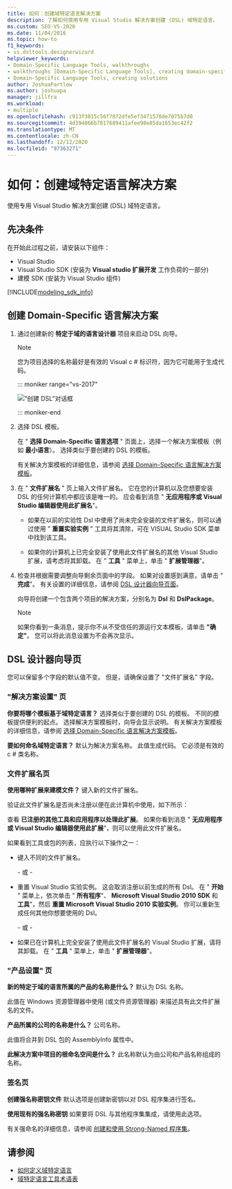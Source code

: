 ```yaml
---
title: 如何：创建域特定语言解决方案
description: 了解如何使用专用 Visual Studio 解决方案创建 (DSL) 域特定语言。
ms.custom: SEO-VS-2020
ms.date: 11/04/2016
ms.topic: how-to
f1_keywords:
- vs.dsltools.designerwizard
helpviewer_keywords:
- Domain-Specific Language Tools, walkthroughs
- walkthroughs [Domain-Specific Language Tools], creating domain-specific language
- Domain-Specific Language Tools, creating solutions
author: JoshuaPartlow
ms.author: joshuapa
manager: jillfra
ms.workload:
- multiple
ms.openlocfilehash: c913f3015c56f7872dfe5ef3471578de7075b7d0
ms.sourcegitcommit: 4d394866b7817689411afee98e85da1653ec42f2
ms.translationtype: MT
ms.contentlocale: zh-CN
ms.lasthandoff: 12/12/2020
ms.locfileid: "97363271"
---
```

# <a name="how-to-create-a-domain-specific-language-solution"></a>如何：创建域特定语言解决方案
使用专用 Visual Studio 解决方案创建 (DSL) 域特定语言。

## <a name="prerequisites"></a>先决条件

在开始此过程之前，请安装以下组件：

- Visual Studio
- Visual Studio SDK (安装为 **Visual studio 扩展开发** 工作负荷的一部分) 
- 建模 SDK (安装为 Visual Studio 组件) 

[!INCLUDE[modeling_sdk_info](includes/modeling_sdk_info.md)]

## <a name="creating-a-domain-specific-language-solution"></a>创建 Domain-Specific 语言解决方案

1. 通过创建新的 **特定于域的语言设计器** 项目来启动 DSL 向导。

   > [!NOTE]
   > 您为项目选择的名称最好是有效的 Visual c # 标识符，因为它可能用于生成代码。

   ::: moniker range="vs-2017"

   ![“创建 DSL”对话框](../modeling/media/create_dsldialog.png)

   ::: moniker-end

2. 选择 DSL 模板。

    在 " **选择 Domain-Specific 语言选项** " 页面上，选择一个解决方案模板（例如 **最小语言**）。 选择类似于要创建的 DSL 的模板。

    有关解决方案模板的详细信息，请参阅 [选择 Domain-Specific 语言解决方案模板](../modeling/choosing-a-domain-specific-language-solution-template.md)。

3. 在 " **文件扩展名** " 页上输入文件扩展名。 它在您的计算机以及您想要安装 DSL 的任何计算机中都应该是唯一的。 应会看到消息 " **无应用程序或 Visual Studio 编辑器使用此扩展名**"。

   - 如果在以前的实验性 Dsl 中使用了尚未完全安装的文件扩展名，则可以通过使用 " **重置实验实例** " 工具将其清除，可在 VISUAL Studio SDK 菜单中找到该工具。

   - 如果你的计算机上已完全安装了使用此文件扩展名的其他 Visual Studio 扩展，请考虑将其卸载。 在 " **工具** " 菜单上，单击 " **扩展管理器**"。

4. 检查并根据需要调整向导剩余页面中的字段。 如果对设置感到满意，请单击 " **完成**"。 有关设置的详细信息，请参阅 [DSL 设计器向导页面](#settings)。

    向导将创建一个包含两个项目的解决方案，分别名为 **Dsl** 和 **DslPackage**。

   > [!NOTE]
   > 如果你看到一条消息，提示你不从不受信任的源运行文本模板，请单击 **"确定"**。 您可以将此消息设置为不会再次显示。

## <a name="the-dsl-designer-wizard-pages"></a><a name="settings"></a> DSL 设计器向导页
 您可以保留多个字段的默认值不变。 但是，请确保设置了 "文件扩展名" 字段。

### <a name="solution-settings-page"></a>"解决方案设置" 页
 **你要将哪个模板基于域特定语言？**
选择类似于要创建的 DSL 的模板。 不同的模板提供便利的起点。 选择解决方案模板时，向导会显示说明。 有关解决方案模板的详细信息，请参阅 [选择 Domain-Specific 语言解决方案模板](../modeling/choosing-a-domain-specific-language-solution-template.md)。

 **要如何命名域特定语言？**
默认为解决方案名称。 此值生成代码。 它必须是有效的 c # 类名称。

### <a name="file-extension-page"></a>文件扩展名页
 **使用哪种扩展来建模文件？**
键入新的文件扩展名。

 验证此文件扩展名是否尚未注册以便在此计算机中使用，如下所示：

 查看 **已注册的其他工具和应用程序以处理此扩展**。 如果你看到消息 " **无应用程序或 Visual Studio 编辑器使用此扩展**"，则可以使用此文件扩展名。

 如果看到工具或包的列表，应执行以下操作之一：

- 键入不同的文件扩展名。

     \- 或 -

- 重置 Visual Studio 实验实例。 这会取消注册以前生成的所有 Dsl。 在 " **开始** " 菜单上，依次单击 " **所有程序**"、 **Microsoft Visual Studio 2010 SDK** 和 **工具**"，然后 **重置 Microsoft Visual Studio 2010 实验实例**。 你可以重新生成任何其他你想要使用的 Dsl。

     \- 或 -

- 如果已在计算机上完全安装了使用此文件扩展名的 Visual Studio 扩展，请将其卸载。 在 " **工具** " 菜单上，单击 " **扩展管理器**"。

### <a name="product-settings-page"></a>"产品设置" 页
 **新的特定于域的语言所属的产品的名称是什么？**
默认为 DSL 名称。

 此值在 Windows 资源管理器中使用 (或文件资源管理器) 来描述具有此文件扩展名的文件。

 **产品所属的公司的名称是什么？**
公司名称。

 此值将合并到 DSL 包的 AssemblyInfo 属性中。

 **此解决方案中项目的根命名空间是什么？**
此名称默认为由公司和产品名称组成的名称。

### <a name="signing-page"></a>签名页
 **创建强名称密钥文件** 默认选项是创建新密钥以对 DSL 程序集进行签名。

 **使用现有的强名称密钥** 如果要将 DSL 与其他程序集集成，请使用此选项。

 有关强命名的详细信息，请参阅 [创建和使用 Strong-Named 程序集](/dotnet/standard/assembly/create-use-strong-named)。

## <a name="see-also"></a>请参阅

- [如何定义域特定语言](../modeling/how-to-define-a-domain-specific-language.md)
- [域特定语言工具术语表](/previous-versions/bb126564(v=vs.100))